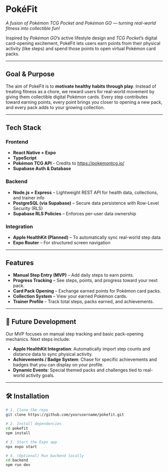 # PokéFit

*A fusion of Pokémon TCG Pocket and Pokémon GO — turning real-world fitness into collectible fun!*

Inspired by *Pokémon GO*’s active lifestyle design and *TCG Pocket*’s digital card-opening excitement, PokéFit lets users earn points from their physical activity (like steps) and spend those points to open virtual Pokémon card packs.

---

## Goal & Purpose

The aim of PokéFit is to **motivate healthy habits through play**.
Instead of treating fitness as a chore, we reward users for real-world movement by giving them collectible digital Pokémon cards.
Every step contributes toward earning points, every point brings you closer to opening a new pack, and every pack adds to your growing collection.

---

## Tech Stack

### **Frontend**
* **React Native + Expo**
* **TypeScript** 
* **Pokémon TCG API** - Credits to https://pokemontcg.io/
* **Supabase Auth & Database** 

### **Backend**
* **Node.js + Express** – Lightweight REST API for health data, collections, and trainer info
* **PostgreSQL (via Supabase)** – Secure data persistence with Row-Level Security (RLS)
* **Supabase RLS Policies** – Enforces per-user data ownership

### **Integration**
* **Apple HealthKit (Planned)** – To automatically sync real-world step data
* **Expo Router** – For structured screen navigation

---

## Features
*  **Manual Step Entry (MVP)** – Add daily steps to earn points.
*  **Progress Tracking** – See steps, points, and progress toward your next pack.
*  **Card Pack Opening** – Exchange earned points for Pokémon card packs.
*  **Collection System** – View your earned Pokémon cards.
*  **Trainer Profile** – Track total steps, packs earned, and achievements.

---

## 🔮 Future Development

Our MVP focuses on manual step tracking and basic pack-opening mechanics.
Next steps include:

* **Apple HealthKit Integration**:
  Automatically import step counts and distance data to sync physical activity.
* **Achievements / Badge System**:
  Chase for specific achievements and badges that you can display on your profile.
* **Dynamic Events**:
  Special themed packs and challenges tied to real-world activity goals.

---

## 🛠️ Installation

```bash
# 1. Clone the repo
git clone https://github.com/yourusername/pokefit.git

# 2. Install dependencies
cd pokefit
npm install

# 3. Start the Expo app
npx expo start

# 4. (Optional) Run backend locally
cd backend
npm run dev
```
